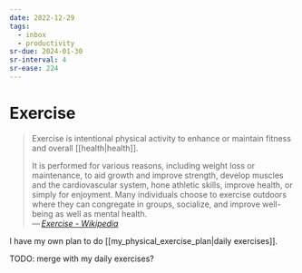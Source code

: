 ```yaml
---
date: 2022-12-29
tags:
  - inbox
  - productivity
sr-due: 2024-01-30
sr-interval: 4
sr-ease: 224
---
```

# Exercise

> Exercise is intentional physical activity to enhance or maintain fitness and
> overall [[health|health]].
>
> It is performed for various reasons, including weight loss or maintenance, to
> aid growth and improve strength, develop muscles and the cardiovascular
> system, hone athletic skills, improve health, or simply for enjoyment. Many
> individuals choose to exercise outdoors where they can congregate in groups,
> socialize, and improve well-being as well as mental health.\
> — <cite>[Exercise - Wikipedia](https://en.wikipedia.org/wiki/Exercise)</cite>

I have my own plan to do [[my_physical_exercise_plan|daily exercises]].

TODO: merge with my daily exercises?